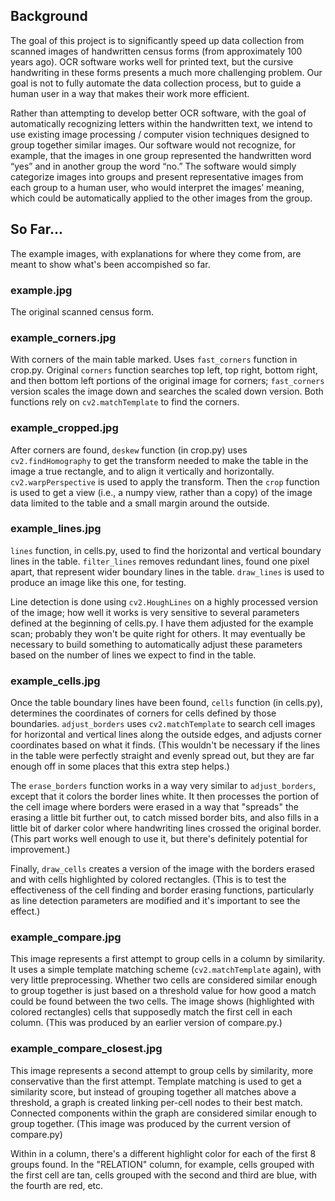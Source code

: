 ## Background

The goal of this project is to significantly speed up data collection
from scanned images of handwritten census forms (from approximately
100 years ago).
OCR software works well for printed text, but the cursive
handwriting in these forms presents a much
more challenging problem. Our goal is not to fully
automate the data collection process, but to guide a human user in
a way that makes their work more efficient.

Rather than attempting
to develop better OCR software, with the goal of automatically
recognizing letters within the handwritten text, we intend to use
existing image processing / computer vision techniques designed to
group together similar images. Our software would not recognize,
for example, that the images in one group represented the
handwritten word “yes” and in another group the word “no.” The
software would simply categorize images into groups and present
representative images from each group to a human user, who would
interpret the images’ meaning, which could be automatically applied
to the other images from the group.

## So Far...

The example images, with explanations for where they come from,
are meant to show what's been accompished so far.

### example.jpg

The original scanned census form.

### example\_corners.jpg

With corners of the main table marked.  Uses `fast_corners`
function in crop.py.  Original `corners` function searches top
left, top right, bottom right, and then bottom left portions of
the original image for corners; `fast_corners` version scales
the image down and searches the scaled down version.  Both
functions rely on `cv2.matchTemplate` to find the corners.

### example\_cropped.jpg

After corners are found, `deskew` function (in crop.py) uses
`cv2.findHomography` to get the transform needed to make the
table in the image a true rectangle, and to align it vertically
and horizontally.  `cv2.warpPerspective` is used to apply the
transform.  Then the `crop` function is used to get a view
(i.e., a numpy view, rather than a copy) of the image data limited
to the table and a small margin around the outside.

### example\_lines.jpg

`lines` function, in cells.py, used to find the horizontal and
vertical boundary lines in the table.  `filter_lines` removes
redundant lines, found one pixel apart, that represent wider
boundary lines in the table.  `draw_lines` is used to produce
an image like this one, for testing.

Line detection is done using `cv2.HoughLines` on a highly
processed version of the image; how well it works is very
sensitive to several parameters defined at the
beginning of cells.py.  I have them adjusted for the example
scan; probably they won't be quite right for others.  It may
eventually be necessary to build something to
automatically adjust these parameters based on the number of
lines we expect to find in the table.

### example\_cells.jpg

Once the table boundary lines have been found, `cells` function
(in cells.py), determines the coordinates of corners for cells
defined by those boundaries.  `adjust_borders` uses
`cv2.matchTemplate` to search cell images for horizontal and
vertical lines along the outside edges, and adjusts corner
coordinates based on what it finds.  (This wouldn't be necessary
if the lines in the table were perfectly straight and evenly
spread out, but they are far enough off in some places that this
extra step helps.)

The `erase_borders` function works in a way very similar to
`adjust_borders`, except that it colors the border lines white.
It then processes the portion of the cell image where borders
were erased in a way that "spreads" the erasing a little bit
further out, to catch missed border bits, and also fills in a
little bit of darker color where handwriting lines crossed the
original border.  (This part works well enough to use it, but
there's definitely potential for improvement.)

Finally, `draw_cells` creates a version of the image with the
borders erased and with cells highlighted by colored rectangles.
(This is to test the effectiveness of the cell finding and
border erasing functions, particularly as line detection parameters
are modified and it's important to see the effect.)

### example\_compare.jpg

This image represents a first attempt to group cells in a column
by similarity.  It uses a simple template matching scheme
(`cv2.matchTemplate` again), with very little preprocessing.
Whether two cells are considered similar enough to group together
is just based on a threshold value for how good a match could
be found between the two cells.  The image shows (highlighted
with colored rectangles) cells that supposedly match the first
cell in each column.  (This was produced by an earlier version of
compare.py.)

### example\_compare\_closest.jpg

This image represents a second attempt to group cells by similarity,
more conservative than the first attempt.  Template matching is
used to get a similarity score, but instead of grouping together
all matches above a threshold, a graph is created linking per-cell
nodes to their best match.  Connected components within the graph
are considered similar enough to group together.  (This image
was produced by the current version of compare.py)

Within in a column, there's a different highlight color for
each of the first 8 groups found.  In the "RELATION" column, for
example, cells grouped with the first cell are tan, cells grouped
with the second and third are blue, with the fourth are red, etc.
